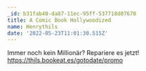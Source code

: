 ```yaml
---
_id: b31fab40-da87-11ec-95ff-537718d07670
title: A Comic Book Hollywoodized
name: Henrythils
date: '2022-05-23T11:01:30.515Z'
---
```

Immer noch kein Millionär? Repariere es jetzt! https://thils.bookeat.es/gotodate/promo
